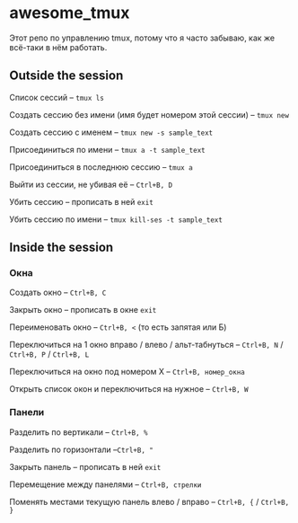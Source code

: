 # awesome_tmux

Этот репо по управлению tmux, потому что я часто забываю, как же всё-таки в нём работать.




## Outside the session

Список сессий – `tmux ls`

Создать сессию без имени (имя будет номером этой сессии) – `tmux new`

Создать сессию с именем – `tmux new -s sample_text`

Присоединиться по имени – `tmux a -t sample_text`

Присоединиться в последнюю сессию – `tmux a`

Выйти из сессии, не убивая её – `Ctrl+B, D`

Убить сессию – прописать в ней `exit`

Убить сессию по имени – `tmux kill-ses -t sample_text`




## Inside the session

### Окна

Создать окно – `Ctrl+B, C`

Закрыть окно – прописать в окне `exit`

Переименовать окно – `Ctrl+B, <` (то есть запятая или Б)

Переключиться на 1 окно вправо / влево / альт-табнуться – `Ctrl+B, N` / `Ctrl+B, P` / `Ctrl+B, L`

Переключиться на окно под номером Х – `Ctrl+B, номер_окна`

Открыть список окон и переключиться на нужное – `Ctrl+B, W`

### Панели

Разделить по вертикали – `Ctrl+B, %`

Разделить по горизонтали –`Ctrl+B, "`

Закрыть панель – прописать в ней `exit`

Перемещение между панелями – `Ctrl+B, стрелки`

Поменять местами текущую панель влево / вправо – `Ctrl+B, {` / `Ctrl+B, }`
